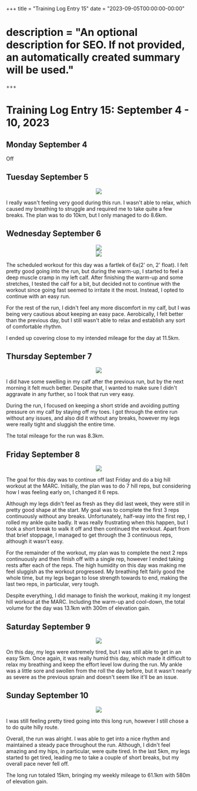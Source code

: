 +++
title = "Training Log Entry 15"
date = "2023-09-05T00:00:00-00:00"
# description = "An optional description for SEO. If not provided, an automatically created summary will be used."
+++


# Training Log Entry 15:  September 4 - 10, 2023

## Monday September 4

Off

## Tuesday September 5

<div style="text-align:center"><img src="/images/posts/training/2023/15/1.png.webp" /></div>

I really wasn't feeling very good during this run.
I wasn't able to relax, which caused my breathing to struggle and required me to take quite a few breaks.
The plan was to do 10km, but I only managed to do 8.6km.

## Wednesday September 6

<div style="text-align:center"><img src="/images/posts/training/2023/15/2.png.webp" /></div>

<div style="text-align:center"><img src="/images/posts/training/2023/15/3.png.webp" /></div>

The scheduled workout for this day was a fartlek of 6x(2' on, 2' float).
I felt pretty good going into the run, but during the warm-up, I started to feel a deep muscle cramp in my left calf. 
After finishing the warm-up and some stretches, I tested the calf for a bit, but decided not to continue with the workout since going fast seemed to irritate it the most.
Instead, I opted to continue with an easy run.

For the rest of the run, I didn't feel any more discomfort in my calf, but I was being very cautious about keeping an easy pace.
Aerobically, I felt better than the previous day, but I still wasn't able to relax and establish any sort of comfortable rhythm.

I ended up covering close to my intended mileage for the day at 11.5km.

## Thursday September 7

<div style="text-align:center"><img src="/images/posts/training/2023/15/4.png.webp" /></div>

I did have some swelling in my calf after the previous run, but by the next morning it felt much better.
Despite that, I wanted to make sure I didn't aggravate in any further, so I took that run very easy.

During the run, I focused on keeping a short stride and avoiding putting pressure on my calf by staying off my toes.
I got through the entire run without any issues, and also did it without any breaks, however my legs were really tight and sluggish the entire time.

The total mileage for the run was 8.3km.

## Friday September 8

<div style="text-align:center"><img src="/images/posts/training/2023/15/5.png.webp" /></div>

The goal for this day was to continue off last Friday and do a big hill workout at the MARC.
Initially, the plan was to do 7 hill reps, but considering how I was feeling early on, I changed it 6 reps.

Although my legs didn't feel as fresh as they did last week, they were still in pretty good shape at the start.
My goal was to complete the first 3 reps continuously without any breaks.
Unfortunately, half-way into the first rep, I rolled my ankle quite badly.
It was really frustrating when this happen, but I took a short break to walk it off and then continued the workout.
Apart from that brief stoppage, I managed to get through the 3 continuous reps, although it wasn't easy.

For the remainder of the workout, my plan was to complete the next 2 reps continuously and then finish off with a single rep, however I ended taking rests after each of the reps.
The high humidity on this day was making me feel sluggish as the workout progressed.
My breathing felt fairly good the whole time, but my legs began to lose strength towards to end, making the last two reps, in particular, very tough.

Despite everything, I did manage to finish the workout, making it my longest hill workout at the MARC.
Including the warm-up and cool-down, the total volume for the day was 13.1km with 300m of elevation gain.

## Saturday September 9

<div style="text-align:center"><img src="/images/posts/training/2023/15/6.png.webp" /></div>

On this day, my legs were extremely tired, but I was still able to get in an easy 5km.
Once again, it was really humid this day, which made it difficult to relax my breathing and keep the effort level low during the run.
My ankle was a little sore and swollen from the roll the day before, but it wasn't nearly as severe as the previous sprain and doesn't seem like it'll be an issue.

## Sunday September 10

<div style="text-align:center"><img src="/images/posts/training/2023/15/7.png.webp" /></div>

I was still feeling pretty tired going into this long run, however I still chose a to do quite hilly route.

Overall, the run was alright.
I was able to get into a nice rhythm and maintained a steady pace throughout the run.
Although, I didn't feel amazing and my hips, in particular, were quite tired.
In the last 5km, my legs started to get tired, leading me to take a couple of short breaks, but my overall pace never fell off.

The long run totaled 15km, bringing my weekly mileage to 61.1km with 580m of elevation gain.
